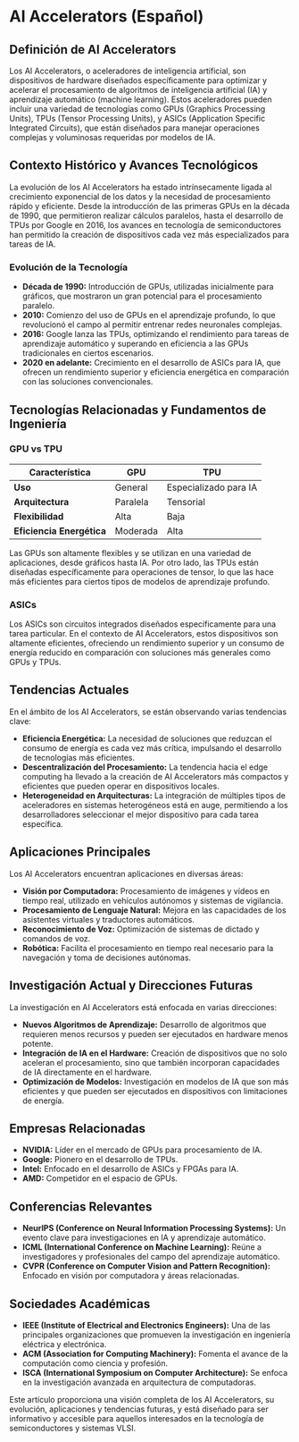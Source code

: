 # AI Accelerators (Español)

## Definición de AI Accelerators

Los AI Accelerators, o aceleradores de inteligencia artificial, son dispositivos de hardware diseñados específicamente para optimizar y acelerar el procesamiento de algoritmos de inteligencia artificial (IA) y aprendizaje automático (machine learning). Estos aceleradores pueden incluir una variedad de tecnologías como GPUs (Graphics Processing Units), TPUs (Tensor Processing Units), y ASICs (Application Specific Integrated Circuits), que están diseñados para manejar operaciones complejas y voluminosas requeridas por modelos de IA.

## Contexto Histórico y Avances Tecnológicos

La evolución de los AI Accelerators ha estado intrínsecamente ligada al crecimiento exponencial de los datos y la necesidad de procesamiento rápido y eficiente. Desde la introducción de las primeras GPUs en la década de 1990, que permitieron realizar cálculos paralelos, hasta el desarrollo de TPUs por Google en 2016, los avances en tecnología de semiconductores han permitido la creación de dispositivos cada vez más especializados para tareas de IA.

### Evolución de la Tecnología

- **Década de 1990:** Introducción de GPUs, utilizadas inicialmente para gráficos, que mostraron un gran potencial para el procesamiento paralelo.
- **2010:** Comienzo del uso de GPUs en el aprendizaje profundo, lo que revolucionó el campo al permitir entrenar redes neuronales complejas.
- **2016:** Google lanza las TPUs, optimizando el rendimiento para tareas de aprendizaje automático y superando en eficiencia a las GPUs tradicionales en ciertos escenarios.
- **2020 en adelante:** Crecimiento en el desarrollo de ASICs para IA, que ofrecen un rendimiento superior y eficiencia energética en comparación con las soluciones convencionales.

## Tecnologías Relacionadas y Fundamentos de Ingeniería

### GPU vs TPU

| Característica | GPU | TPU |
|----------------|-----|-----|
| **Uso** | General | Especializado para IA |
| **Arquitectura** | Paralela | Tensorial |
| **Flexibilidad** | Alta | Baja |
| **Eficiencia Energética** | Moderada | Alta |

Las GPUs son altamente flexibles y se utilizan en una variedad de aplicaciones, desde gráficos hasta IA. Por otro lado, las TPUs están diseñadas específicamente para operaciones de tensor, lo que las hace más eficientes para ciertos tipos de modelos de aprendizaje profundo.

### ASICs

Los ASICs son circuitos integrados diseñados específicamente para una tarea particular. En el contexto de AI Accelerators, estos dispositivos son altamente eficientes, ofreciendo un rendimiento superior y un consumo de energía reducido en comparación con soluciones más generales como GPUs y TPUs.

## Tendencias Actuales

En el ámbito de los AI Accelerators, se están observando varias tendencias clave:

- **Eficiencia Energética:** La necesidad de soluciones que reduzcan el consumo de energía es cada vez más crítica, impulsando el desarrollo de tecnologías más eficientes.
- **Descentralización del Procesamiento:** La tendencia hacia el edge computing ha llevado a la creación de AI Accelerators más compactos y eficientes que pueden operar en dispositivos locales.
- **Heterogeneidad en Arquitecturas:** La integración de múltiples tipos de aceleradores en sistemas heterogéneos está en auge, permitiendo a los desarrolladores seleccionar el mejor dispositivo para cada tarea específica.

## Aplicaciones Principales

Los AI Accelerators encuentran aplicaciones en diversas áreas:

- **Visión por Computadora:** Procesamiento de imágenes y vídeos en tiempo real, utilizado en vehículos autónomos y sistemas de vigilancia.
- **Procesamiento de Lenguaje Natural:** Mejora en las capacidades de los asistentes virtuales y traductores automáticos.
- **Reconocimiento de Voz:** Optimización de sistemas de dictado y comandos de voz.
- **Robótica:** Facilita el procesamiento en tiempo real necesario para la navegación y toma de decisiones autónomas.

## Investigación Actual y Direcciones Futuras

La investigación en AI Accelerators está enfocada en varias direcciones:

- **Nuevos Algoritmos de Aprendizaje:** Desarrollo de algoritmos que requieren menos recursos y pueden ser ejecutados en hardware menos potente.
- **Integración de IA en el Hardware:** Creación de dispositivos que no solo aceleran el procesamiento, sino que también incorporan capacidades de IA directamente en el hardware.
- **Optimización de Modelos:** Investigación en modelos de IA que son más eficientes y que pueden ser ejecutados en dispositivos con limitaciones de energía.

## Empresas Relacionadas

- **NVIDIA:** Líder en el mercado de GPUs para procesamiento de IA.
- **Google:** Pionero en el desarrollo de TPUs.
- **Intel:** Enfocado en el desarrollo de ASICs y FPGAs para IA.
- **AMD:** Competidor en el espacio de GPUs.

## Conferencias Relevantes

- **NeurIPS (Conference on Neural Information Processing Systems):** Un evento clave para investigaciones en IA y aprendizaje automático.
- **ICML (International Conference on Machine Learning):** Reúne a investigadores y profesionales del campo del aprendizaje automático.
- **CVPR (Conference on Computer Vision and Pattern Recognition):** Enfocado en visión por computadora y áreas relacionadas.

## Sociedades Académicas

- **IEEE (Institute of Electrical and Electronics Engineers):** Una de las principales organizaciones que promueven la investigación en ingeniería eléctrica y electrónica.
- **ACM (Association for Computing Machinery):** Fomenta el avance de la computación como ciencia y profesión.
- **ISCA (International Symposium on Computer Architecture):** Se enfoca en la investigación avanzada en arquitectura de computadoras.

Este artículo proporciona una visión completa de los AI Accelerators, su evolución, aplicaciones y tendencias futuras, y está diseñado para ser informativo y accesible para aquellos interesados en la tecnología de semiconductores y sistemas VLSI.